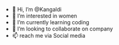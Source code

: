 - 👋 Hi, I’m @Kangaldi
- 👀 I’m interested in women
- 🌱 I’m currently learning coding
- 💞️ I’m looking to collaborate on company
- 📫 reach me via Social media

<!---
Kangaldi/Kangaldi is a ✨ special ✨ repository because its `README.md` (this file) appears on your GitHub profile.
You can click the Preview link to take a look at your changes.
--->
